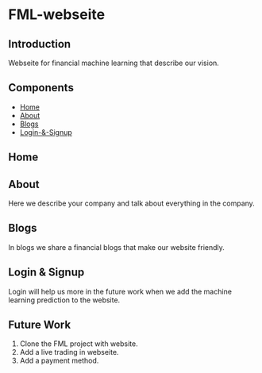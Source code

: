 # FML-webseite
## Introduction
Webseite for financial machine learning that describe our vision.

## Components
* [Home](#Home)
* [About](#About)
* [Blogs](#Blogs)
* [Login-&-Signup](#Login-&-Signup)

## Home

## About
Here we describe your company and talk about everything in the company.
## Blogs
In blogs we share a financial blogs that make our website friendly.
## Login & Signup
Login will help us more in the future work when we add the machine learning prediction to the website.

## Future Work
1. Clone the FML project with website.
1. Add a live trading in webseite.
1. Add a payment method.
